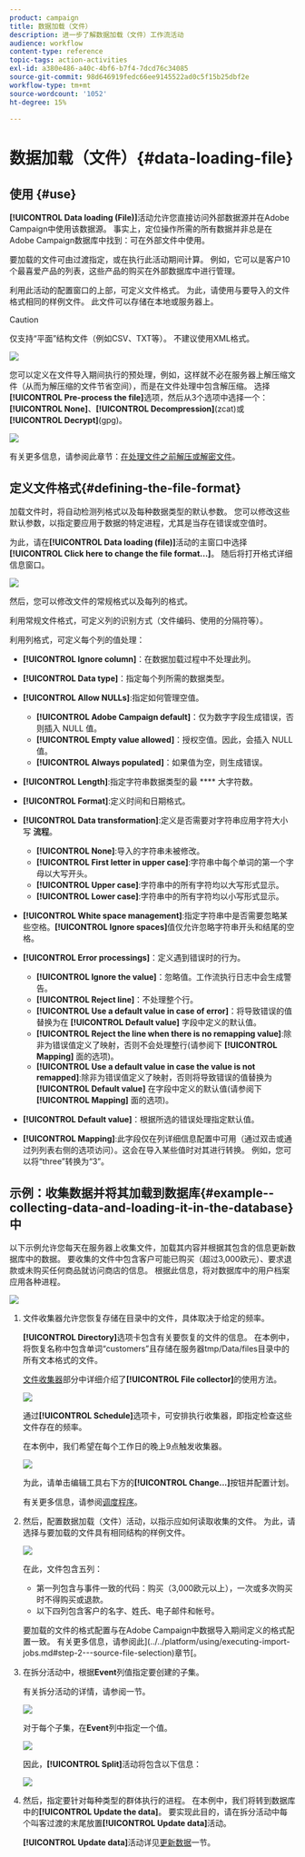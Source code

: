 ```yaml
---
product: campaign
title: 数据加载（文件）
description: 进一步了解数据加载（文件）工作流活动
audience: workflow
content-type: reference
topic-tags: action-activities
exl-id: a380e486-a40c-4bf6-b7f4-7dcd76c34085
source-git-commit: 98d646919fedc66ee9145522ad0c5f15b25dbf2e
workflow-type: tm+mt
source-wordcount: '1052'
ht-degree: 15%

---
```


# 数据加载（文件）{#data-loading-file}

## 使用 {#use}

**[!UICONTROL Data loading (File)]**&#x200B;活动允许您直接访问外部数据源并在Adobe Campaign中使用该数据源。 事实上，定位操作所需的所有数据并非总是在Adobe Campaign数据库中找到：可在外部文件中使用。

要加载的文件可由过渡指定，或在执行此活动期间计算。 例如，它可以是客户10个最喜爱产品的列表，这些产品的购买在外部数据库中进行管理。

利用此活动的配置窗口的上部，可定义文件格式。 为此，请使用与要导入的文件格式相同的样例文件。 此文件可以存储在本地或服务器上。

>[!CAUTION]
>
>仅支持“平面”结构文件（例如CSV、TXT等）。 不建议使用XML格式。

![](assets/s_advuser_wf_etl_file.png)

您可以定义在文件导入期间执行的预处理，例如，这样就不必在服务器上解压缩文件（从而为解压缩的文件节省空间），而是在文件处理中包含解压缩。 选择&#x200B;**[!UICONTROL Pre-process the file]**&#x200B;选项，然后从3个选项中选择一个：**[!UICONTROL None]**、**[!UICONTROL Decompression]**(zcat)或&#x200B;**[!UICONTROL Decrypt]**(gpg)。

![](assets/preprocessing-dataloading.png)

有关更多信息，请参阅此章节：[在处理文件之前解压或解密文件](../../platform/using/unzip-decrypt.md)。

## 定义文件格式{#defining-the-file-format}

加载文件时，将自动检测列格式以及每种数据类型的默认参数。 您可以修改这些默认参数，以指定要应用于数据的特定进程，尤其是当存在错误或空值时。

为此，请在&#x200B;**[!UICONTROL Data loading (file)]**&#x200B;活动的主窗口中选择&#x200B;**[!UICONTROL Click here to change the file format...]**。 随后将打开格式详细信息窗口。

![](assets/file_loading_columns_format.png)

然后，您可以修改文件的常规格式以及每列的格式。

利用常规文件格式，可定义列的识别方式（文件编码、使用的分隔符等）。

利用列格式，可定义每个列的值处理：

* **[!UICONTROL Ignore column]**：在数据加载过程中不处理此列。
* **[!UICONTROL Data type]**：指定每个列所需的数据类型。
* **[!UICONTROL Allow NULLs]**:指定如何管理空值。

   * **[!UICONTROL Adobe Campaign default]**：仅为数字字段生成错误，否则插入 NULL 值。
   * **[!UICONTROL Empty value allowed]**：授权空值。因此，会插入 NULL 值。
   * **[!UICONTROL Always populated]**：如果值为空，则生成错误。

* **[!UICONTROL Length]**:指定字符串数据类型的最 **** 大字符数。
* **[!UICONTROL Format]**:定义时间和日期格式。
* **[!UICONTROL Data transformation]**:定义是否需要对字符串应用字符大小写 **流程**。

   * **[!UICONTROL None]**:导入的字符串未被修改。
   * **[!UICONTROL First letter in upper case]**:字符串中每个单词的第一个字母以大写开头。
   * **[!UICONTROL Upper case]**:字符串中的所有字符均以大写形式显示。
   * **[!UICONTROL Lower case]**:字符串中的所有字符均以小写形式显示。

* **[!UICONTROL White space management]**:指定字符串中是否需要忽略某些空格。**[!UICONTROL Ignore spaces]**&#x200B;值仅允许忽略字符串开头和结尾的空格。
* **[!UICONTROL Error processings]**：定义遇到错误时的行为。

   * **[!UICONTROL Ignore the value]**：忽略值。工作流执行日志中会生成警告。
   * **[!UICONTROL Reject line]**：不处理整个行。
   * **[!UICONTROL Use a default value in case of error]**：将导致错误的值替换为在 **[!UICONTROL Default value]** 字段中定义的默认值。
   * **[!UICONTROL Reject the line when there is no remapping value]**:除非为错误值定义了映射，否则不会处理整行(请参阅下 **[!UICONTROL Mapping]** 面的选项)。
   * **[!UICONTROL Use a default value in case the value is not remapped]**:除非为错误值定义了映射，否则将导致错误的值替换为 **[!UICONTROL Default value]** 在字段中定义的默认值(请参阅下 **[!UICONTROL Mapping]** 面的选项)。

* **[!UICONTROL Default value]**：根据所选的错误处理指定默认值。
* **[!UICONTROL Mapping]**:此字段仅在列详细信息配置中可用（通过双击或通过列列表右侧的选项访问）。这会在导入某些值时对其进行转换。 例如，您可以将“three”转换为“3”。

## 示例：收集数据并将其加载到数据库{#example--collecting-data-and-loading-it-in-the-database}中

以下示例允许您每天在服务器上收集文件，加载其内容并根据其包含的信息更新数据库中的数据。 要收集的文件中包含客户可能已购买（超过3,000欧元）、要求退款或未购买任何商品就访问商店的信息。 根据此信息，将对数据库中的用户档案应用各种进程。

![](assets/s_advuser_load_file_sample_0.png)

1. 文件收集器允许您恢复存储在目录中的文件，具体取决于给定的频率。

   **[!UICONTROL Directory]**&#x200B;选项卡包含有关要恢复的文件的信息。 在本例中，将恢复名称中包含单词“customers”且存储在服务器tmp/Data/files目录中的所有文本格式的文件。

   [文件收集器](../../workflow/using/file-collector.md)部分中详细介绍了&#x200B;**[!UICONTROL File collector]**&#x200B;的使用方法。

   ![](assets/s_advuser_load_file_sample_1.png)

   通过&#x200B;**[!UICONTROL Schedule]**&#x200B;选项卡，可安排执行收集器，即指定检查这些文件存在的频率。

   在本例中，我们希望在每个工作日的晚上9点触发收集器。

   ![](assets/s_advuser_load_file_sample_2.png)

   为此，请单击编辑工具右下方的&#x200B;**[!UICONTROL Change...]**&#x200B;按钮并配置计划。

   有关更多信息，请参阅[调度程序](../../workflow/using/scheduler.md)。

1. 然后，配置数据加载（文件）活动，以指示应如何读取收集的文件。 为此，请选择与要加载的文件具有相同结构的样例文件。

   ![](assets/s_advuser_load_file_sample_3.png)

   在此，文件包含五列：

   * 第一列包含与事件一致的代码：购买（3,000欧元以上），一次或多次购买时不得购买或退款。
   * 以下四列包含客户的名字、姓氏、电子邮件和帐号。

   要加载的文件的格式配置与在Adobe Campaign中数据导入期间定义的格式配置一致。 有关更多信息，请参阅此](../../platform/using/executing-import-jobs.md#step-2---source-file-selection)章节[。

1. 在拆分活动中，根据&#x200B;**Event**&#x200B;列值指定要创建的子集。

   有关拆分活动的详情，请参阅一节。

   ![](assets/s_advuser_load_file_sample_4.png)

   对于每个子集，在&#x200B;**Event**&#x200B;列中指定一个值。

   ![](assets/s_advuser_load_file_sample_5.png)

   因此，**[!UICONTROL Split]**&#x200B;活动将包含以下信息：

   ![](assets/s_advuser_load_file_sample_6.png)

1. 然后，指定要针对每种类型的群体执行的进程。 在本例中，我们将转到数据库中的&#x200B;**[!UICONTROL Update the data]**。 要实现此目的，请在拆分活动中每个叫客过渡的末尾放置&#x200B;**[!UICONTROL Update data]**&#x200B;活动。

   **[!UICONTROL Update data]**&#x200B;活动详见[更新数据](../../workflow/using/update-data.md)一节。

